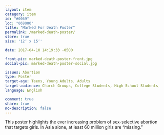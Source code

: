 ```yaml
---
layout: item
category: item
id: "#0069"
loc: "069000"
title: "Marked For Death Poster"
permalink: /marked-death-poster/
store: true
size: '12″ x 15″'

date: 2017-04-10 14:19:33 -0500

front-pic: marked-death-poster-front.jpg
social-pic: marked-death-poster-social.jpg

issues: Abortion
type: Poster
target-age: Teens, Young Adults, Adults
target-audience: Church Groups, College Students, High School Students, Sidewalk Counselors
language: English

comment: true
share: true
no-description: false
---
```

This poster highlights the ever increasing problem of sex-selective abortion that targets girls. In Asia alone, at least 60 million girls are “missing.”